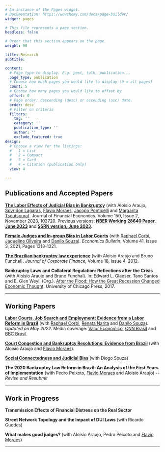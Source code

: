 ```yaml
---
# An instance of the Pages widget.
# Documentation: https://wowchemy.com/docs/page-builder/
widget: pages

# This file represents a page section.
headless: false

# Order that this section appears on the page.
weight: 90

title: Research
subtitle: 

content:
  # Page type to display. E.g. post, talk, publication...
  page_type: publication
  # Choose how much pages you would like to display (0 = all pages)
  count: 5
  # Choose how many pages you would like to offset by
  offset: 0
  # Page order: descending (desc) or ascending (asc) date.
  order: desc
  # Filter on criteria
  filters:
    tag: ''
    category: ''
    publication_type: ''
    author: ''
    exclude_featured: true
design:
  # Choose a view for the listings:
  #   1 = List
  #   2 = Compact
  #   3 = Card
  #   4 = Citation (publication only)
  view: 4

---
```


## Publications and Accepted Papers

**[The Labor Effects of Judicial Bias in Bankruptcy](https://doi.org/10.1016/j.jfineco.2023.103720)** (with Aloisio Araujo, [Spyridon Lagaras](https://sites.google.com/view/spyridonlagaras/home/), [Flavio Moraes](https://flafmoraes.wixsite.com/fmoraes), [Jacopo Ponticelli](https://www.kellogg.northwestern.edu/faculty/ponticelli/) and [Margarita Tsoutsoura](http://tsoutsoura.com/)). Journal of Financial Economics. Volume 150, Issue 2, November 2023, 103720. Previous versions: **[NBER Working 28640 Paper, June 2023](https://www.nber.org/papers/w28640)** and **[SSRN version, June 2023](https://papers.ssrn.com/sol3/papers.cfm?abstract_id=3757117)**.

**[Female Judges and In-group Bias in Labor Courts](http://www.accessecon.com/Pubs/EB/2021/Volume41/EB-21-V41-I3-P111.pdf)** (with [Raphael Corbi](https://sites.google.com/site/raphaelcorbi/), [Jaqueline Oliveira](https://sites.google.com/site/jaquemdeoliveira/) and [Danilo Souza](https://sites.google.com/view/dpsouza/home)). *Economics Bulletin*, Volume 41, Issue 3, 2021, Pages 1313-1321.

**[The Brazilian bankruptcy law experience](https://doi.org/10.1016/j.jcorpfin.2012.03.001)** (with Aloisio Araujo and Bruno Funchal). *Journal of Corporate Finance*, Volume 18, Issue 4, 2012.

**Bankruptcy Laws and Collateral Regulation: Reflections after the Crisis** (with Aloisio Araujo and Bruno Funchal). In: Edward L. Glaeser, Tano Santos and E. Glen Weyl. (Org.). [After the Flood: How the Great Recession Changed Economic Thought](https://press.uchicago.edu/ucp/books/book/chicago/A/bo25581539.html). University of Chicago Press, 2017.

---

## Working Papers

**[Labor Courts, Job Search and Employment: Evidence from a Labor Reform in Brazil](http://dx.doi.org/10.2139/ssrn.4121304)** (with [Raphael Corbi](https://sites.google.com/site/raphaelcorbi/), [Renata Narita](https://sites.google.com/site/renatanarita/) and [Danilo Souza](https://sites.google.com/view/dpsouza/home)). *Updated on May 2022.* Media coverage: [Valor Econômico](https://valor.globo.com/brasil/noticia/2022/05/04/regra-da-reforma-trabalhista-reduziu-desemprego-em-17-ponto-diz-estudo.ghtml), [CNN Brasil](https://www.cnnbrasil.com.br/business/estudo-aponta-regra-da-reforma-trabalhista-gerou-17-milhao-de-vagas-de-trabalho/) and [BBC Brasil](https://www.bbc.com/portuguese/brasil-61442663).

**[Court Congestion and Bankruptcy Resolutions: Evidence from Brazil](https://www.dropbox.com/scl/fi/1sg509cjn8irb8kgtls3q/Paper_Bankruptcy_Outcomes-4.pdf?rlkey=p441laxo5z5wc1s1qarirtety&st=1rb3dpr3&dl=0)** (with Aloisio Araujo and [Flavio Moraes](https://flafmoraes.wixsite.com/fmoraes)).

**[Social Connectedness and Judicial Bias](https://www.dropbox.com/scl/fi/9nnsi5rfrwpz6kzfkc0lr/Social_Connectedness_and_Judicial_Bias-8.pdf?rlkey=qyk2uums0bp436z369bi7maz8&st=1wberhf7&dl=0)** (with Diogo Souza)

**The 2020 Bankruptcy Law Reform in Brazil: An Analysis of the First Years of Implementation** (with Pedro Peixoto, [Flavio Moraes](https://flafmoraes.wixsite.com/fmoraes) and Aloisio Araujo) -- *Revise and Resubmit*

---

## Work in Progress

**Transmission Effects of Financial Distress on the Real Sector**

**Street Network Topology and the Impact of DUI Laws** (with Ricardo Guedes)

**What makes good judges?** (with Aloisio Araujo, Pedro Peixoto and [Flavio Moraes](https://flafmoraes.wixsite.com/fmoraes))

****

